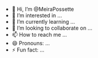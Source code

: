 - 👋 Hi, I’m @MeiraPossette
- 👀 I’m interested in ...
- 🌱 I’m currently learning ...
- 💞️ I’m looking to collaborate on ...
- 📫 How to reach me ...
- 😄 Pronouns: ...
- ⚡ Fun fact: ...

<!---
MeiraPossette/MeiraPossette is a ✨ special ✨ repository because its `README.md` (this file) appears on your GitHub profile.
You can click the Preview link to take a look at your changes.
--->
